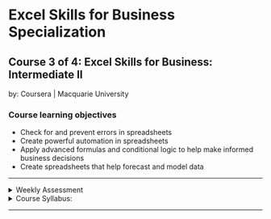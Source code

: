 # Excel Skills for Business Specialization

## Course 3 of 4: Excel Skills for Business: Intermediate II<br>
by: Coursera | Macquarie University<br>

### Course learning objectives
* Check for and prevent errors in spreadsheets
* Create powerful automation in spreadsheets
* Apply advanced formulas and conditional logic to help make informed business decisions
* Create spreadsheets that help forecast and model data

<hr>
<details>
<summary>Weekly Assessment</summary>
  <br>
  <li><a href="https://1drv.ms/x/s!AjU6_8hHCMjkg1VkovoloCPplsxX?e=Y72K0e">Week 1.1</a></li>
  <li><a href="https://1drv.ms/x/s!AjU6_8hHCMjkg1Ny8vdBjASm-vqP?e=R2dgQ6">Week 1.2</a></li>
  <li><a href="https://1drv.ms/x/s!AjU6_8hHCMjkg1esdmoHKPU70VWA?e=6Zikr6">Week 2</a></li>
  <li><a href="https://1drv.ms/x/s!AjU6_8hHCMjkg1bdK7FopRrSViP7?e=poWg2e">Week 3</a></li>
  <li><a href="https://1drv.ms/x/s!AjU6_8hHCMjkg1g3TsYE_bbrOlSI?e=wbBQH1">Week 4</a></li>
  <li><a href="https://1drv.ms/x/s!AjU6_8hHCMjkg1KeWLCP_7YyJtAH?e=nNLgzM">Week 5</a></li>
  <li><a href="https://1drv.ms/x/s!AjU6_8hHCMjkg1QPqFucxPP6KXZ4?e=lLDffb">Week 6</a></li>
</details>

<details>
<summary>Course Syllabus:</summary>
<br>
<table border="1">
    <tr>
        <th>Week</th>
        <th>Syllabus</th>
        <th>Details</th>
    </tr>
    <tr>
        <td>1</td>
        <td>Data Validation</td>
        <td><li>Set and configure data validation</li> <li>Work with formulas in data validation</li> <li>Create and use drop-down lists</li> <li>Create and apply custom conditional formats</li></td>
    </tr>
    <tr>
        <td>2</td>
        <td>Conditional Logic</td>
      <td><li>Explain the concept of conditional logic in formulas</li> <li>Evaluate data in a cell using logical tests</li> <li>Use conditional operations in functions (IF, AND, OR)</li> <li>Evaluate data with nested IF functions</li></td>
    </tr>
    <tr>
        <td>3</td>
        <td>Automatic Lookups</td>
        <td><li>Use the VLOOKUP function to find and display the contents of a cell</li> <li>Identify the use and requirements of the range lookup feature</li> <li>Look up data using the INDEX and MATCH functions</li></td>
    </tr>
    <tr>
        <td>4</td>
        <td>Formula Auditing and Protection</td>
        <td><li>Configure Formula Calculation Options</li> <li>Trace Precedents and Dependents</li> <li>Explain how to check for errors in a spreadsheet</li> <li>Protect workbooks and worksheets</li></td>
    </tr>
    <tr>
        <td>5</td>
        <td>Data Models</td>
        <td><li>Model different scenarios based on input, assumptions and/or outcomes</li> <li>Use Goal Seek and Solver to investigate what input parameters produce a desired outcome</li> <li>Use Data Tables and Scenario Manager</li></td>
    </tr>
    <tr>
        <td>6</td>
        <td>Recorded Macros</td>
        <td><li>Identify the uses of macros in Excel</li> <li>Create macros to automate repetitive tasks</li> <li>Edit macros to extend their functionality</li> <li>Manage macros efficiently</li></td>
    </tr>
</table>
</details>
<hr>
